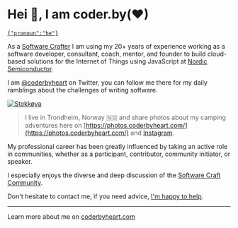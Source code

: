 # Hei 👋, I am coder.by(♥)

[`{"pronoun":"he"}`](http://pronoun.is/he)

As a
[Software Crafter](https://coderbyheart.com/become-a-certified-software-craftsperson/)
I am using my 20+ years of experience working as a software developer,
consultant, coach, mentor, and founder to build cloud-based solutions for the
Internet of Things using JavaScript at
[Nordic Semiconductor](https://www.nordicsemi.com/).

I am [@coderbyheart](https://twitter.com/coderbyheart) on Twitter, you can
follow me there for my daily ramblings about the challenges of writing software.

[![Stokkøya](https://live.staticflickr.com/65535/50180400301_5da8837da3_k_d.jpg)](https://www.flickr.com/photos/tacker)

> I live in Trondheim, Norway 🇳🇴 and share photos about my camping adventures
> here on [https://photos.coderbyheart.com/](https://photos.coderbyheart.com/) and
> [Instagram](https://instagram.com/coderbyheart).

My professional career has been greatly influenced by taking an active role in
communities, whether as a participant, contributor, community initiator, or
speaker.

I especially enjoys the diverse and deep discussion of the
[Software Craft Community](https://softwerkskammer.org/).

Don't hesitate to contact me, if you need advice,
[I'm happy to help](https://twitter.com/coderbyheart/status/940636875794067456).

---

Learn more about me on [coderbyheart.com](https://coderbyheart.com)
